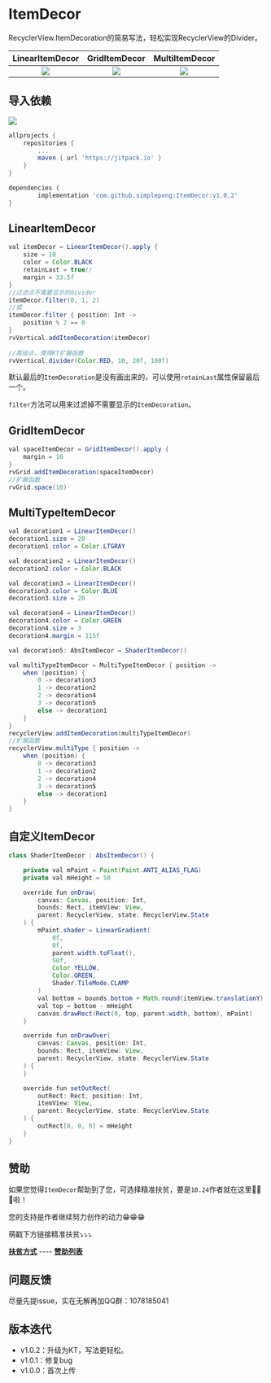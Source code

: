 # ItemDecor

RecyclerView.ItemDecoration的简易写法，轻松实现RecyclerView的Divider。

|                    LinearItemDecor                     |                     GridItemDecor                      |                     MultiItemDecor                     |
| :----------------------------------------------------: | :----------------------------------------------------: | :----------------------------------------------------: |
| ![](https://i.loli.net/2019/10/28/FEj64UdqHV5JcOf.png) | ![](https://i.loli.net/2019/10/28/vzIUPRloLmSM3ur.png) | ![](https://i.loli.net/2019/10/28/1L5UFP96wXkqbJM.png) |

## 导入依赖

[![](https://jitpack.io/v/simplepeng/ItemDecor.svg)](https://jitpack.io/#simplepeng/ItemDecor)

```groovy
allprojects {
	repositories {
		...
		maven { url 'https://jitpack.io' }
	}
}
```

```groovy
dependencies {
        implementation 'com.github.simplepeng:ItemDecor:v1.0.2'
}
```

## LinearItemDecor

```java
val itemDecor = LinearItemDecor().apply {
    size = 10
    color = Color.BLACK
    retainLast = true//
    margin = 33.5f
}
//过滤点不需要显示的divider
itemDecor.filter(0, 1, 2)
//或
itemDecor.filter { position: Int ->
    position % 2 == 0
}
rvVertical.addItemDecoration(itemDecor)
  
//高级点，使用KT扩展函数
rvVertical.divider(Color.RED, 10, 20f, 100f)
```

默认最后的`ItemDecoration`是没有画出来的，可以使用`retainLast`属性保留最后一个。

`filter`方法可以用来过滤掉不需要显示的`ItemDecoration`。

## GridItemDecor

```java
val spaceItemDecor = GridItemDecor().apply {
    margin = 10
}
rvGrid.addItemDecoration(spaceItemDecor)
//扩展函数
rvGrid.space(10)
```

## MultiTypeItemDecor

```java
val decoration1 = LinearItemDecor()
decoration1.size = 20
decoration1.color = Color.LTGRAY

val decoration2 = LinearItemDecor()
decoration2.color = Color.BLACK

val decoration3 = LinearItemDecor()
decoration3.color = Color.BLUE
decoration3.size = 20

val decoration4 = LinearItemDecor()
decoration4.color = Color.GREEN
decoration4.size = 3
decoration4.margin = 115f

val decoration5: AbsItemDecor = ShaderItemDecor()

val multiTypeItemDecor = MultiTypeItemDecor { position ->
    when (position) {
        0 -> decoration3
        1 -> decoration2
        2 -> decoration4
        3 -> decoration5
        else -> decoration1
    }
}
recyclerView.addItemDecoration(multiTypeItemDecor)
//扩展函数
recyclerView.multiType { position ->
    when (position) {
        0 -> decoration3
        1 -> decoration2
        2 -> decoration4
        3 -> decoration5
        else -> decoration1
    }
}
```

## 自定义ItemDecor

```java
class ShaderItemDecor : AbsItemDecor() {

    private val mPaint = Paint(Paint.ANTI_ALIAS_FLAG)
    private val mHeight = 50

    override fun onDraw(
        canvas: Canvas, position: Int,
        bounds: Rect, itemView: View,
        parent: RecyclerView, state: RecyclerView.State
    ) {
        mPaint.shader = LinearGradient(
            0f,
            0f,
            parent.width.toFloat(),
            50f,
            Color.YELLOW,
            Color.GREEN,
            Shader.TileMode.CLAMP
        )
        val bottom = bounds.bottom + Math.round(itemView.translationY)
        val top = bottom - mHeight
        canvas.drawRect(Rect(0, top, parent.width, bottom), mPaint)
    }

    override fun onDrawOver(
        canvas: Canvas, position: Int,
        bounds: Rect, itemView: View,
        parent: RecyclerView, state: RecyclerView.State
    ) {
    }

    override fun setOutRect(
        outRect: Rect, position: Int,
        itemView: View,
        parent: RecyclerView, state: RecyclerView.State
    ) {
        outRect[0, 0, 0] = mHeight
    }
}
```

## 赞助

如果您觉得`ItemDecor`帮助到了您，可选择精准扶贫，要是`10.24`作者就在这里🙇🙇🙇啦！

您的支持是作者继续努力创作的动力😁😁😁

萌戳下方链接精准扶贫⤵️⤵️⤵️

**[扶贫方式](https://simplepeng.github.io/merge_pay_code/)** ---- **[赞助列表](https://github.com/simplepeng/Sponsor/blob/master/README.md)**

## 问题反馈

尽量先提issue，实在无解再加QQ群：1078185041

## 版本迭代

* v1.0.2：升级为KT，写法更轻松。
* v1.0.1：修复bug
* v1.0.0：首次上传